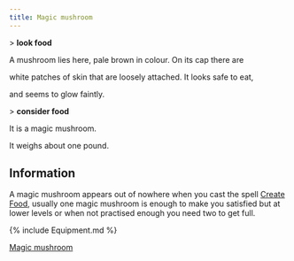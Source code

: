 ```yaml
---
title: Magic mushroom
---
```


\> **look food**

A mushroom lies here, pale brown in colour. On its cap there are

white patches of skin that are loosely attached. It looks safe to eat,

and seems to glow faintly.

\> **consider food**

It is a magic mushroom.

It weighs about one pound.

## Information

A magic mushroom appears out of nowhere when you cast the spell [Create
Food](Create_Food "wikilink"), usually one magic mushroom is enough to
make you satisfied but at lower levels or when not practised enough you
need two to get full.

{% include Equipment.md %}

[Magic mushroom](Category:_Consumables "wikilink")